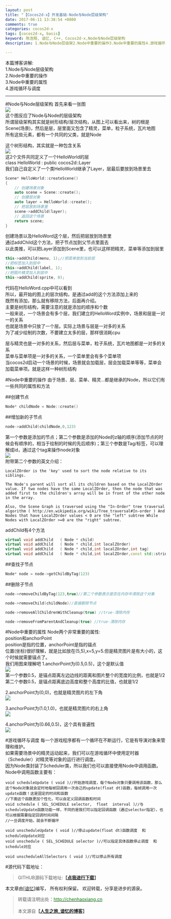 ```yaml
---
layout: post
title: "【Cocos2d-x】开发基础-Node与Node层级架构"
date: 2017-06-11 13:38:54 +0800
comments: true
categories: cocos2d-x
tags: [cocos2d-x, basis]
keyword: 陈浩翔, 谙忆, C++, Cocos2d-x,Node与Node层级架构
description: 1.Node与Node层级架2.Node中重要的操作3.Node中重要的属性4.游戏循环与调度  

---
```


本篇博客讲解:  
1.Node与Node层级架构  
2.Node中重要的操作  
3.Node中重要的属性  
4.游戏循环与调度  

<!-- more -->
----------

#Node与Node层级架构
首先来看一张图  
![](http://i.imgur.com/kGQ1oxN.png)  
这个图反应了Node与Node的层级架构  
所谓层级架构其实就是树形结构/层次结构，从图上可以看出来，树的根是Scene(场景)，然后是层，层里面又包含了精灵，菜单，粒子系统，瓦片地图  
所有这些元素，都有一个共同的父类，就是Node  

这个树形结构，其实就是一种包含关系  
![](http://i.imgur.com/wFK51kL.png)  
这2个文件共同定义了一个HelloWorld的层  
class HelloWorld : public cocos2d::Layer  
我们自己自定义了一个类HelloWorld继承了Layer，层最后要放到场景里去  
```c++
Scene* HelloWorld::createScene()
{
    // 创建场景对象
    auto scene = Scene::create();
    // 创建层对象
    auto layer = HelloWorld::create();
    // 把层放到场景里
    scene->addChild(layer);
    // 返回这个场景
    return scene;
}
```
创建场景以及HelloWord这个层，然后把层放到场景里  
通过addChild这个方法，把子节点加到父节点里面去  
以此类推，可以把Layer添加到Scene里，也可以这样把精灵，菜单等添加到层里  
```c++
this->addChild(menu, 1);//把菜单放到当前层
//把标签加入到层中
this->addChild(label, 1);
//把图片精灵加入到层中
this->addChild(sprite, 0);
```
代码在HelloWord.cpp中可以看到  
所以，最开始的图上的层次结构，是通过add的这个方法添加上来的  
既然有添加，那么就有移除方法，后面再介绍。  
主要是树形结构，需要注意的就是添加的顺序和个数  
一般来说，一个场景会有多个层，我们建立的HelloWord实例中，场景和层是一对一的关系  
也就是场景中只放了一个层。实际上场景与层是一对多的关系  
为了减少绘制的次数，不要建立太多的层，那样很消耗cpu  

层与精灵也是一对多的关系，然后层与菜单，粒子系统，瓦片地图都是一对多的关系  
菜单与菜单项是一对多的关系，一个菜单里会有多个菜单项  
当cocos2d启动一个场景的时候，场景就会加载层，层会加载菜单等等，菜单会加载菜单项。就是这样一种树形结构  

#Node中重要的操作
由于场景、层、菜单、精灵...都是继承的Node，所以它们有一些共同的属性和方法  

##创建节点
```c++ 创建节点
Node* childNode = Node::create()
```
##增加新的子节点
```c++ 增加新的子节点
node->addChild(childNode,0,123)
```
第一个参数是添加的节点；第二个参数是添加的Node的z轴的顺序(添加节点的时候会有顺序的，相当于绘制的时候的先后顺序)；第三个参数是Tag/标签，可以理解成id，通过这个tag来操作node对象      
![](http://i.imgur.com/eae63yS.png)  
附带第二个参数的英文介绍：  
```
LocalZOrder is the 'key' used to sort the node relative to its siblings.

The Node's parent will sort all its children based on the LocalZOrder value. If two nodes have the same LocalZOrder, then the node that was added first to the children's array will be in front of the other node in the array.

Also, the Scene Graph is traversed using the "In-Order" tree traversal algorithm ( http://en.wikipedia.org/wiki/Tree_traversal#In-order ) And Nodes that have LocalZOrder values < 0 are the "left" subtree While Nodes with LocalZOrder >=0 are the "right" subtree.
```
addChild有4个方法
```c++ 
virtual void addChild 	( Node * child) 	
virtual void addChild 	( Node * child,int localZOrder) 	
virtual void addChild 	( Node * child,int localZOrder,int tag) 
virtual void addChild 	( Node * child,int localZOrder,const std::string & name) 	
```

##查找子节点
```c++ 通过Tag查找子节点
Node* node = node->getChildByTag(123)
```
##删除子节点
```c++ 删除子节点，并停止所有该节点上的一切动作
node->removeChildByTag(123,true)//第二个参数表示是否在内存中清除这个对象
```
```c++ 通过Node指针删除节点
node->removeChild(childNode)//直接删除节点
```
```c++ 删除所有子节点，并停止这些子节点上的一切动作
node->removeAllChildrenWithCleanup(true) //true-清除内存
```
```c++ 从父节点Node中删除当前的节点对象，并停止所有该节点上的一切动作
node->removeFromParentAndCleanup(true) //true-清除内存
```

#Node中重要的属性
Node两个非常重要的属性:  
position和anchorPoint  
position是指的位置，anchorPoint是指的锚点  
位置(坐标)很好理解，就是比如放在(5,5),x=5,y=5.但是精灵图片是有大小的，这个时候就需要锚点了。    
我们用图来理解吧
1.anchorPoint为(0.5,0.5)，这个是默认值  
![](http://i.imgur.com/P68puku.png)  
第一个参数0.5，是锚点距离左边边线的距离和图片整个的宽度的比例，也就是1/2  
第二个参数0.5，是锚点距离底边高度和整个高度的比值，也就是1/2    

2.anchorPoint为(0,0)，也就是精灵图片的左下角  
![](http://i.imgur.com/DqOBDal.png)  

3.anchorPoint为(1.0,1.0)，也就是精灵图片的右上角    
![](http://i.imgur.com/hHux4IT.png)

4.anchorPoint为(0.66,0.5)，这个具有普遍性  
![](http://i.imgur.com/4ZzjNcC.png)

#游戏循环与调度
每一个游戏程序都有一个循环在不断运行，它是有导演对象来管理和维护。  
如果需要场景中的精灵运动起来，我们可以在游戏循环中使用定时器（Scheduler）对精灵等对象的运行进行调度。  
因为Node类封装了Scheduler类，所以我们也可以直接使用Node中调用函数。  
Node中调用函数主要有：  
```
void scheduleUpdate ( void )//开始游戏调度，每个Node对象只要调用该函数，那么这个Node对象就会定时地每帧回调用一次自己的update(float dt)函数，每帧调用一次update函数！这是固定的时间和函数  
//下面这个函数更加个性化，可以自定义回调函数和时间
void schedule ( SEL_SCHEDULE selector,  float  interval )//与scheduleUpdate函数功能一样，不同的是我们可以指定回调函数（通过selector指定），也可以根据需要指定回调时间间隔
//一旦调度开始，就会不断循环

void unscheduleUpdate ( void )//停止update(float dt)函数调度  和scheduleUpdate对应
void unschedule ( SEL_SCHEDULE selector )//可以指定具体函数停止调度  和schedule对应

void unscheduleAllSelectors ( void )//可以停止所有调度
```

#源代码下载地址：
<blockquote cite='陈浩翔'>
GITHUB源码下载地址:<strong>【<a href='https://github.com/chenhaoxiang/cocos2d-x/tree/master/20170611/HelloWorld' target='_blank'>点我进行下载</a>】</strong></p>
</blockquote>


本文章由<a href="http://chenhaoxiang.cn/">[谙忆]</a>编写， 所有权利保留。 
欢迎转载，分享是进步的源泉。
<blockquote cite='陈浩翔'>
<p background-color='#D3D3D3'>转载请注明出处：<a href='http://chenhaoxiang.cn'><font color="green">http://chenhaoxiang.cn</font></a><br><br>
本文源自<strong>【<a href='http://chenhaoxiang.cn' target='_blank'>人生之旅_谙忆的博客</a>】</strong></p>
</blockquote>
